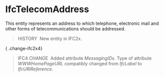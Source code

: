 IfcTelecomAddress
=================

This entity represents an address to which telephone, electronic mail and other forms of telecommunications should be addressed.

> HISTORY&nbsp; New entity in IFC2x.

{ .change-ifc2x4}
> IFC4 CHANGE&nbsp; Added attribute _MessagingIDs_. Type of attribute _WWWHomePageURL_ compatibly changed from _IfcLabel_ to _IfcURIReference_.
